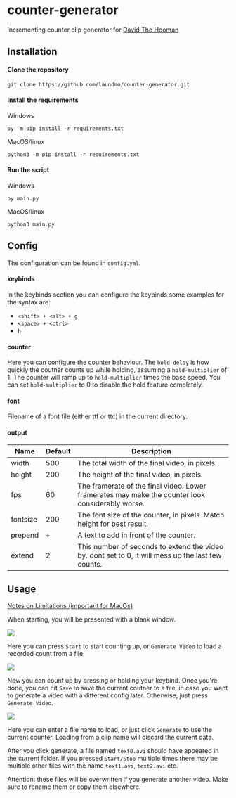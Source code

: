 # counter-generator
Incrementing counter clip generator for [David The Hooman](https://www.youtube.com/channel/UCWH6O3GL1sLj-cIjukOmppQ)

## Installation

#### Clone the repository
```
git clone https://github.com/laundmo/counter-generator.git
```

#### Install the requirements

Windows
```
py -m pip install -r requirements.txt
```

MacOS/linux
```
python3 -m pip install -r requirements.txt
```

#### Run the script

Windows
```
py main.py
```

MacOS/linux
```
python3 main.py
```

## Config

The configuration can be found in `config.yml`.

#### keybinds

in the keybinds section you can configure the keybinds
some examples for the syntax are:
- `<shift> + <alt> + g`
- `<space> + <ctrl>`
- `h`

#### counter

Here you can configure the counter behaviour.
The `hold-delay` is how quickly the coutner counts up while holding, assuming a `hold-multiplier` of 1.
The counter will ramp up to `hold-multiplier` times the base speed.
You can set `hold-multiplier` to 0 to disable the hold feature completely.

#### font

Filename of a font file (either ttf or ttc) in the current directory.

#### output

| Name     | Default | Description                                                                                        |
|----------|---------|----------------------------------------------------------------------------------------------------|
| width    | 500     | The total width of the final video, in pixels.                                                     |
| height   | 200     | The height of the final video, in pixels.                                                          |
| fps      | 60      | The framerate of the final video. Lower framerates may make the counter look considerably worse.   |
| fontsize | 200     | The font size of the counter, in pixels. Match height for best result.                             |
| prepend  | +       | A text to add in front of the counter.                                                             |
| extend   | 2       | This number of seconds to extend the video by. dont set to 0, it will mess up the last few counts. |


## Usage

[Notes on Limitations (important for MacOs)](https://pynput.readthedocs.io/en/latest/limitations.html)

When starting, you will be presented with a blank window.

![](https://i.vgy.me/F28UNy.png)

Here you can press `Start` to start counting up, or `Generate Video` to load a recorded count from a file.

![](https://i.vgy.me/d37SeX.png)

Now you can count up by pressing or holding your keybind. Once you're done, you can hit `Save` to save the current coutner to a file, in case you want to generate a video with a different config later. Otherwise, just press `Generate Video`.

![](https://i.vgy.me/86d3lD.png)

Here you can enter a file name to load, or just click `Generate` to use the current counter. Loading from a clip name will discard the current data.

After you click generate, a file named `text0.avi` should have appeared in the current folder. If you pressed `Start/Stop` multiple times there may be multiple other files with the name `text1.avi`, `text2.avi` etc.

Attention: these files will be overwritten if you generate another video. Make sure to rename them or copy them elsewhere.
